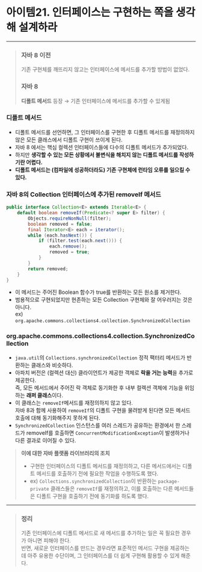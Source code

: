 # 아이템21. 인터페이스는 구현하는 쪽을 생각해 설계하라
---

> ### 자바 8 이전
> 기존 구현체를 깨뜨리지 않고는 인터페이스에 메서드를 추가할 방법이 없었다.  
> ### 자바 8
> **디폴트 메서드** 등장 → 기존 인터페이스에 메서드를 추가할 수 있게됨

### 디폴트 메서드 
- 디폴트 메서드를 선언하면, 그 인터페이스를 구현한 후 디폴트 메서드를 재정의하지 않은 모든 클래스에서 디폴트 구현이 쓰이게 된다.
- 자바 8 에서는 핵심 컬렉션 인터페이스들에 다수의 디폴트 메서드가 추가되었다.
- 하지만 **생각할 수 있는 모든 상황에서 불변식을 해치지 않는 디폴트 메서드를 작성하기란 어렵다.**
- **디폴트 메서드는 (컴파일에 성공하더라도) 기존 구현체에 런타임 오류를 일으킬 수 있다.**

### 자바 8의 Collection 인터페이스에 추가된 removeIf 메서드 
``` java
public interface Collection<E> extends Iterable<E> {
    default boolean removeIf(Predicate<? super E> filter) {
        Objects.requireNonNull(filter);
        boolean removed = false;
        final Iterator<E> each = iterator();
        while (each.hasNext()) {
            if (filter.test(each.next())) {
                each.remove();
                removed = true;
            }
        }
        return removed;
    }
}
``` 
- 이 메서드는 주어진 Boolean 함수가 true를 반환하는 모든 원소를 제거한다.
- 범용적으로 구현되었지만 현존하는 모든 Collection 구현체와 잘 어우러지는 것은 아니다.  
  ex) `org.apache.commons.collections4.collection.SynchronizedCollection`
  
### org.apache.commons.collections4.collection.SynchronizedCollection
- `java.util`의 `Collections.synchronizedCollection` 정적 팩터리 메서드가 반환하는 클래스와 비슷하다.
- 아파치 버전은 (컬렉션 대신) 클라이언트가 제공한 객체로 **락을 거는 능력**을 추가로 제공한다.  
  즉, 모든 메서드에서 주어진 락 객체로 동기화한 후 내부 컬렉션 객체에 기능을 위임하는 **래퍼 클래스**이다.
- 이 클래스는 `removeIf`메서드를 재정의하지 않고 있다.    
  자바 8과 함께 사용하여 `removeIf`의 디폴트 구현을 물려받게 된다면 모든 메서드 호출에 대해 동기화해주지 못하게 된다.
- `SynchronizedCollection` 인스턴스를 여러 스레드가 공유하는 환경에서 한 스레드가 removeIf를 호출하면 `ConcurrentModificationException`이 발생하거나 다른 결과로 이어질 수 있다.

> **이에 대한 자바 플랫폼 라이브러리의 조치**
> - 구현한 인터페이스의 디폴트 메서드를 재정의하고, 다른 메서드에서는 디폴트 메서드를 호출하기 전에 필요한 작업을 수행하도록 했다.
> - ex) `Collections.synchronizedCollection`이 반환하는 `package-private` 클래스들은 `removeIf`를 재정의하고, 이를 호출하는 다른 메서드들은 디폴트 구현을 호출하기 전에 동기화를 하도록 했다.
  
---  
> ### 정리  
> 기존 인터페이스에 디폴트 메서드로 새 메서드를 추가하는 일은 꼭 필요한 경우가 아니면 피해야 한다.  
> 반면, 새로운 인터페이스를 만드는 경우라면 표준적인 메서드 구현을 제공하는 데 아주 유용한 수단이며, 그 인터페이스를 더 쉽게 구현해 활용할 수 있게 해준다.
